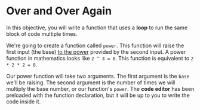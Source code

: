 # Over and Over Again

In this objective, you will write a function that uses a **loop** to run the same block of code multiple times.

We're going to create a function called `power`. This function will raise the first input (the base) [to the power](http://www.math.com/school/subject2/lessons/S2U2L2DP.html) provided by the second input. A power function in mathematics looks like `2 ^ 3 = 8`. This function is equivalent to `2 * 2 * 2 = 8`.

Our power function will take two arguments. The first argument is the `base` we'll be raising. The second argument is the number of times we will multiply the base number, or our function's `power`. The **code editor** has been preloaded with the function declaration, but it will be up to you to write the code inside it.
